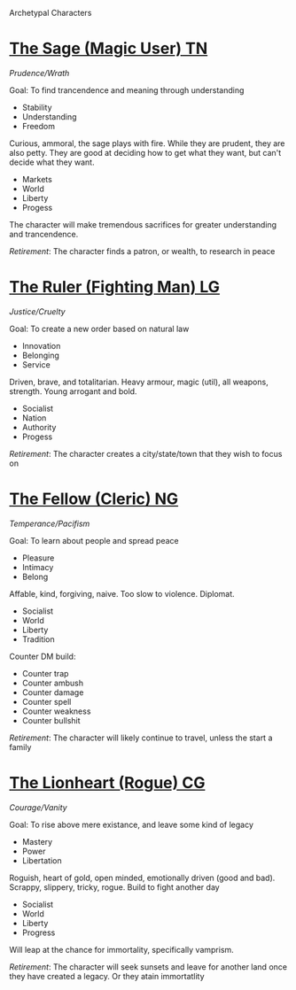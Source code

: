 Archetypal Characters

# [The Sage (Magic User) TN](https://external-preview.redd.it/cg2BZwi-twO1xNGAWOiQJRpw-hAvLXrXJNaQX-zFVLE.jpg?auto=webp&s=a3a69dcb6f8a18d11da182b30e18985dcf8dadb4)

*Prudence/Wrath*

Goal: To find trancendence and meaning through understanding

- Stability
- Understanding
- Freedom

Curious, ammoral, the sage plays with fire. While they are prudent, they are also petty. They are good at deciding how to get what they want, but can't decide what they want.

- Markets
- World
- Liberty
- Progess

The character will make tremendous sacrifices for greater understanding and trancendence.

*Retirement*: The character finds a patron, or wealth, to research in peace


# [The Ruler (Fighting Man) LG](https://karakter.de/wp-content/uploads/2019/11/RYSE-landing_in_britannia-1536x686.jpg?v=1575031590)

*Justice/Cruelty*

Goal: To create a new order based on natural law

- Innovation
- Belonging
- Service

Driven, brave, and totalitarian. Heavy armour, magic (util), all weapons, strength. Young arrogant and bold.

- Socialist
- Nation
- Authority
- Progess

*Retirement*: The character creates a city/state/town that they wish to focus on


# [The Fellow (Cleric) NG](https://external-preview.redd.it/Jhc-iiXPygaBLZMc9EZoS02RUkZUAbLGIVHk74x_QJ8.jpg?auto=webp&s=114495a7d71b8bad0e16ac006401d0cd14913eaf)

*Temperance/Pacifism*

Goal: To learn about people and spread peace

- Pleasure
- Intimacy
- Belong

Affable, kind, forgiving, naive. Too slow to violence. Diplomat.

- Socialist
- World
- Liberty
- Tradition

Counter DM build:

- Counter trap
- Counter ambush
- Counter damage
- Counter spell
- Counter weakness
- Counter bullshit

*Retirement*: The character will likely continue to travel, unless the start a family


# [The Lionheart (Rogue) CG](https://cdna.artstation.com/p/assets/images/images/021/904/298/large/insist-__-.jpg)

*Courage/Vanity*

Goal: To rise above mere existance, and leave some kind of legacy

- Mastery
- Power
- Libertation

Roguish, heart of gold, open minded, emotionally driven (good and bad). Scrappy, slippery, tricky, rogue. Build to fight another day

- Socialist
- World
- Liberty
- Progress

Will leap at the chance for immortality, specifically vamprism.

*Retirement*: The character will seek sunsets and leave for another land once they have created a legacy. Or they atain immortatlity